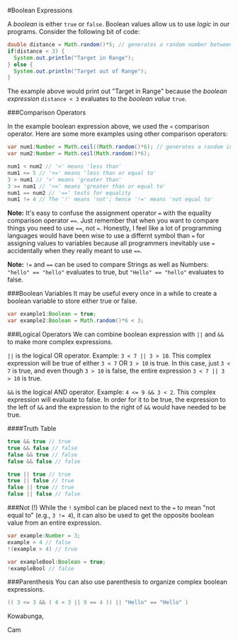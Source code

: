 #Boolean Expressions

A *boolean* is either `true` or `false`. Boolean values allow us to use *logic* in our programs. Consider the following bit of code:

```java
double distance = Math.random()*5; // generates a random number between 0 and 5 and assigns it to the distance variable
if(distance < 3) {
  System.out.println("Target in Range");
} else {
  System.out.println("Target out of Range");
}
```

The example above would print out "Target in Range" because the *boolean expression* `distance < 3` evaluates to the *boolean value* `true`.

###Comparison Operators

In the example boolean expression above, we used the `<` comparison operator. Here are some more examples using other comparison operators:

```java
var num1:Number = Math.ceil((Math.random()*6); // generates a random integer from 1 to 6
var num2:Number = Math.ceil(Math.random()*6);

num1 < num2 // '<' means 'less than'
num1 <= 5 // '<=' means 'less than or equal to'
3 > num1 // '>' means 'greater than'
3 >= num1 // '>=' means 'greater than or equal to'
num1 == num2 // '==' tests for equality 
num1 != 4 // The '!' means 'not'; hence '!=' means 'not equal to'
```

**Note:** It's easy to confuse the assignment operator `=` with the equality comparison operator `==`. Just remember that when you want to compare things you need to use `==`, not `=`. Honestly, I feel like a lot of programming languages would have been wise to use a differnt symbol than `=` for assigning values to variables because all programmers inevitably use `=` accidentally when they really meant to use `==`.

**Note:** `!=` and `==` can be used to compare Strings as well as Numbers: `"hello" == "hello"` evaluates to true, but `"Hello" == "hello"` evaluates to false.

###Boolean Variables
It may be useful every once in a while to create a boolean variable to store either true or false.
```java
var example1:Boolean = true;
var example2:Boolean = Math.random()*6 < 3;
```

###Logical Operators
We can combine boolean expression with `||` and `&&` to make more complex expressions.

`||` is the logical OR operator. Example: `3 < 7 || 3 > 10`. This complex expression will be true of either `3 < 7` OR `3 > 10` is true. In this case, just `3 < 7` is true, and even though `3 > 10` is false, the entire expression `3 < 7 || 3 > 10` is true.

`&&` is the logical AND operator. Example: `4 <= 9 && 3 < 2`. This complex expression will evaluate to false. In order for it to be true, the expression to the left of `&&` and the expression to the right of `&&` would have needed to be true.

####Truth Table
```java
true && true // true
true && false // false
false && true // false
false && false // false

true || true // true
true || false // true
false || true // true
false || false // false
```

###Not (!)
While the `!` symbol can be placed next to the `=` to mean "not equal to" (e.g., `3 != 4`), it can also be used to get the opposite boolean value from an entire expression.

```java
var example:Number = 3;
example > 4 // false
!(example > 4) // true

var exampleBool:Boolean = true;
!exampleBool // false
```

###Parenthesis
You can also use parenthesis to organize complex boolean expressions.
```java
(( 3 <= 3 && ( 4 < 3 || 9 == 4 )) || "Hello" == "Hello" )
```

Kowabunga,

Cam
